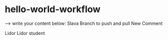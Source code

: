 # hello-world-workflow

--> write your content below:
Slava Branch to push and pull
New Comment

Lidor
Lidor student